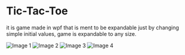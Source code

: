# Tic-Tac-Toe
it is game made in wpf that is ment to be expandable just by changing simple initial values, game is expandable to any size.

![Image 1](https://i.imgur.com/csQaJwO.png)
![Image 2](https://i.imgur.com/CRpJ1pZ.png)
![Image 3](https://i.imgur.com/hD0t79X.png)
![Image 4](https://i.imgur.com/gPIxr1O.png)